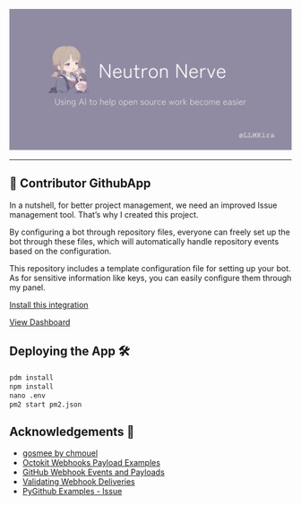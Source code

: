 ![contributor](.github/banner.png)

---

## 🚀 Contributor GithubApp

In a nutshell, for better project management, we need an improved Issue management tool. That’s why I created this
project.

By configuring a bot through repository files, everyone can freely set up the bot through these files, which will
automatically handle repository events based on the configuration.

This repository includes a template configuration file for setting up your bot. As for sensitive information like keys,
you can easily configure them through my panel.

[Install this integration](https://github.com/apps/neutron-nerve)

[View Dashboard](https://contributor.dianas.cyou)

## Deploying the App 🛠️

```shell
pdm install
npm install
nano .env
pm2 start pm2.json
```

## Acknowledgements 🙏

- [gosmee by chmouel](https://github.com/chmouel/gosmee)
- [Octokit Webhooks Payload Examples](https://github.com/octokit/webhooks/blob/main/payload-examples/api.github.com/issues/assigned.payload.json)
- [GitHub Webhook Events and Payloads](https://docs.github.com/en/webhooks/webhook-events-and-payloads#issues)
- [Validating Webhook Deliveries](https://docs.github.com/zh/webhooks/using-webhooks/validating-webhook-deliveries)
- [PyGithub Examples - Issue](https://github.com/PyGithub/PyGithub/blob/main/doc/examples/Issue.rst)